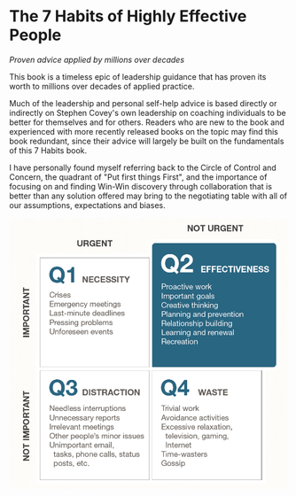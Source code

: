 
# The 7 Habits of Highly Effective People

_Proven advice applied by millions over decades_

This book is a timeless epic of leadership guidance that has proven its worth to millions over decades of applied practice.

Much of the leadership and personal self-help advice is based directly or indirectly on Stephen Covey's own leadership on coaching individuals to be better for themselves and for others. Readers who are new to the book and experienced with more recently released books on the topic may find this book redundant, since their advice will largely be built on the fundamentals of this 7 Habits book.

I have personally found myself referring back to the Circle of Control and Concern, the quadrant of "Put first things First", and the importance of focusing on and finding Win-Win discovery through collaboration that is better than any solution offered may bring to the negotiating table with all of our assumptions, expectations and biases.

![Example](./quadrant.png)

